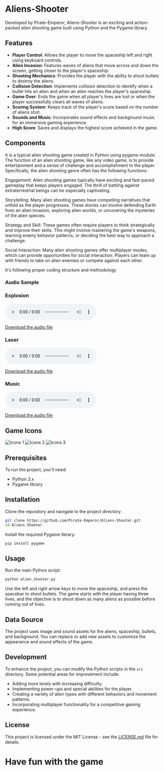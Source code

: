 # Aliens-Shooter

Developed by Pirate-Emperor, Aliens-Shooter is an exciting and action-packed alien shooting game built using Python and the Pygame library.

## Features

- **Player Control**: Allows the player to move the spaceship left and right using keyboard controls.
- **Alien Invasion**: Features waves of aliens that move across and down the screen, getting closer to the player's spaceship.
- **Shooting Mechanics**: Provides the player with the ability to shoot bullets to destroy the aliens.
- **Collision Detection**: Implements collision detection to identify when a bullet hits an alien and when an alien reaches the player's spaceship.
- **Game Over**: Ends the game when all player's lives are lost or when the player successfully clears all waves of aliens.
- **Scoring System**: Keeps track of the player's score based on the number of aliens shot.
- **Sounds and Music**: Incorporates sound effects and background music for an immersive gaming experience.
- **High Score**: Saves and displays the highest score achieved in the game.

## Components

It is a typical alien shooting game created in Pyhton using pygame module.
The function of an alien shooting game, like any video game, is to provide entertainment and a sense of challenge and accomplishment to the player. Specifically, the alien shooting genre often has the following functions:

Engagement: Alien shooting games typically have exciting and fast-paced gameplay that keeps players engaged. The thrill of battling against extraterrestrial beings can be especially captivating.

Storytelling: Many alien shooting games have compelling narratives that unfold as the player progresses. These stories can involve defending Earth from an alien invasion, exploring alien worlds, or uncovering the mysteries of the alien species.

Strategy and Skill: These games often require players to think strategically and improve their skills. This might involve mastering the game's weapons, learning enemy behavior patterns, or deciding the best way to approach a challenge.

Social Interaction: Many alien shooting games offer multiplayer modes, which can provide opportunities for social interaction. Players can team up with friends to take on alien enemies or compete against each other.

It's following proper coding structure and methodology

### Audio Sample

### Explosion
<audio controls>
  <source src="audio/explosion.wav" type="audio/wav">
  Your browser does not support the audio element.
</audio>

[Download the audio file](audio/explosion.wav)

### Laser
<audio controls>
  <source src="audio/laser.wav" type="audio/wav">
  Your browser does not support the audio element.
</audio>

[Download the audio file](audio/laser.wav)

### Music
<audio controls>
  <source src="audio/music.wav" type="audio/wav">
  Your browser does not support the audio element.
</audio>

[Download the audio file](audio/music.wav)

## Game Icons


![Icons 1](screenshot1.png)
![Icons 2](screenshot2.png)
![Icons 3](screenshot3.png)

## Prerequisites

To run the project, you'll need:

- Python 3.x
- Pygame library

## Installation

Clone the repository and navigate to the project directory:

```bash
git clone https://github.com/Pirate-Emperor/Aliens-Shooter.git
cd Aliens-Shooter
```

Install the required Pygame library:

```bash
pip install pygame
```

## Usage

Run the main Python script:

```bash
python alien_shooter.py
```

Use the left and right arrow keys to move the spaceship, and press the spacebar to shoot bullets. The game starts with the player having three lives, and the objective is to shoot down as many aliens as possible before running out of lives.

## Data Source

The project uses image and sound assets for the aliens, spaceship, bullets, and background. You can replace or add new assets to customize the appearance and sound effects of the game.

## Development

To enhance the project, you can modify the Python scripts in the `src` directory. Some potential areas for improvement include:

- Adding more levels with increasing difficulty.
- Implementing power-ups and special abilities for the player.
- Creating a variety of alien types with different behaviors and movement patterns.
- Incorporating multiplayer functionality for a competitive gaming experience.

## License

This project is licensed under the MIT License - see the [LICENSE.md](LICENSE.md) file for details.

# Have fun with the game

